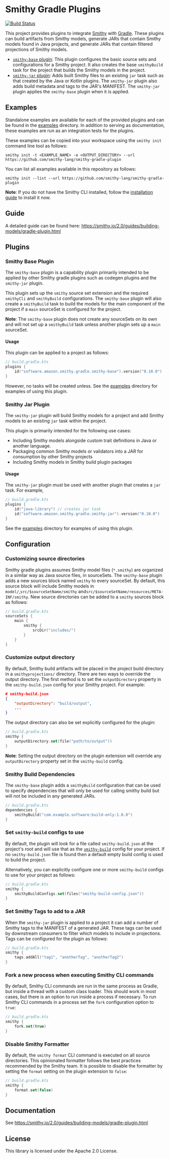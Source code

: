 # Smithy Gradle Plugins
[![Build Status](https://github.com/awslabs/smithy-gradle-plugin/workflows/ci/badge.svg)](https://github.com/awslabs/smithy-gradle-plugin/actions/workflows/ci.yml)

This project provides plugins to integrate [Smithy](https://smithy.io/) with [Gradle](https://gradle.org/). 
These plugins can build artifacts from Smithy models, generate JARs that contain Smithy models found in Java projects, 
and generate JARs that contain filtered projections of Smithy models.

- [`smithy-base` plugin](#smithy-base-plugin):  This plugin configures the basic source sets and configurations for a Smithy project. It also creates 
  the base `smithyBuild` task for the project that builds the Smithy models in the project.
- [`smithy-jar` plugin](#smithy-jar-plugin): Adds built Smithy files to an existing `jar` task such as that created by the Java or Kotlin plugins. 
  The `smithy-jar` plugin also adds build metadata and tags to the JAR's MANIFEST. The `smithy-jar` plugin applies the `smithy-base` plugin when it is applied.

## Examples
Standalone examples are available for each of the provided plugins and can be found in the [examples](./examples) 
directory. In addition to serving as documentation, these examples are run as an integration tests for the plugins.

These examples can be copied into your workspace using the `smithy init` command line tool as follows:

```console
smithy init -t <EXAMPLE_NAME> -o <OUTPUT_DIRECTORY> --url https://github.com/smithy-lang/smithy-gradle-plugin
```

You can list all examples available in this repository as follows: 
```consoles
smithy init --list --url https://github.com/smithy-lang/smithy-gradle-plugin
```

**Note**: If you do not have the Smithy CLI installed, follow the [installation guide](https://smithy.io/2.0/guides/smithy-cli/cli_installation.html) 
to install it now.

## Guide
A detailed guide can be found here: https://smithy.io/2.0/guides/building-models/gradle-plugin.html

## Plugins
### Smithy Base Plugin
The `smithy-base` plugin is a capability plugin primarily intended to be applied by other Smithy gradle plugins such as 
codegen plugins and the `smithy-jar` plugin.

This plugin sets up the `smithy` source set extension and the required `smithyCli` and 
`smithyBuild` configurations. The `smithy-base` plugin will also create a `smithyBuild` task 
to build the models for the main component of the project if a `main` sourceSet is configured 
for the project.

**Note**: The `smithy-base` plugin does not create any sourceSets on its own and will not set up
a `smithyBuild` task unless another plugin sets up a `main` sourceSet.


#### Usage
This plugin can be applied to a project as follows:
```kotlin 
// build.gradle.kts
plugins {
    id("software.amazon.smithy.gradle.smithy-base").version("0.10.0")
}
```
However, no tasks will be created unless.
See the [examples](./examples/base-plugin) directory for examples of using this plugin.

### Smithy Jar Plugin
The `smithy-jar` plugin will build Smithy models for a project and add Smithy models to an
existing `jar` task within the project. 

This plugin is primarily intended for the following use cases: 
- Including Smithy models alongside custom trait definitions in Java or another language.
- Packaging common Smithy models or validators into a JAR for consumption by other Smithy projects
- Including Smithy models in Smithy build plugin packages

#### Usage
The `smithy-jar` plugin must be used with another plugin that creates a `jar` task. For example, 

```kotlin 
// build.gradle.kts
plugins {
    id("java-library") // creates jar task
    id("software.amazon.smithy.gradle.smithy-jar").version("0.10.0")
}
```

See the [examples](./examples/jar-plugin) directory for examples of using this plugin.


## Configuration
### Customizing source directories  
Smithy gradle plugins assumes Smithy model files (`*.smithy`) are organized in a similar way as Java source files, in sourceSets.
The `smithy-base` plugin adds a new sources block named `smithy` to every sourceSet. By default, this source block will include 
Smithy models in `model/`,`src/$sourceSetName/smithy` and`src/$sourceSetName/resources/META-INF/smithy`. New source directories can 
be added to a `smithy` sources block as follows:

```kotlin
// build.gradle.kts
sourceSets {
    main {
        smithy {
            srcDir("includes/")
        }
    }
}
```

### Customize output directory
By default, Smithy build artifacts will be placed in the project build directory
in a `smithyprojections/` directory. There are two ways to override the output directory. 
The first method is to set the `outputDirectory` property in the `smithy-build.json` config 
for your Smithy project. For example:

```json 
# smithy-build.json
{
    "outputDirectory": "build/output",
    ...
} 
```

The output directory can also be set explicitly configured for the plugin: 
```kotlin
// build.gradle.kts
smithy {
    outputDirectory.set(file("path/to/output"))
}
```


**Note**: Setting the output directory on the plugin extension will override any 
`outputDirectory` property set in the `smithy-build` config.


### Smithy Build Dependencies
The `smithy-base` plugin adds a `smithyBuild` configuration that can be used to 
specify dependencies that will only be used for calling smithy build but will 
not be included in any generated JARs. 

```kotlin 
// build.gradle.kts
dependencies {
    smithyBuild("com.example.software:build-only:1.0.0")
}
```


### Set `smithy-build` configs to use
By default, the plugin will look for a file called `smithy-build.json` at the 
project's root and will use that as the [`smithy-build`](https://smithy.io/2.0/guides/building-models/build-config.html)
config for your project. If no `smithy-build.json` file is found then a default 
empty build config is used to build the project.

Alternatively, you can explicitly configure one or more `smithy-build` configs to use 
for your project as follows:

```kotlin
// build.gradle.kts
smithy { 
    smithyBuildConfigs.set(files("smithy-build-config.json"))
}
```

### Set Smithy Tags to add to a JAR
When the `smithy-jar` plugin is applied to a project it can add a number of Smithy 
tags to the MANIFEST of a generated JAR. These tags can be used by downstream consumers
to filter which models to include in projections. Tags can be configured for the plugin 
as follows: 

```kotlin 
// build.gradle.kts 
smithy {
    tags.addAll("tag1", "anotherTag", "anotherTag2")
}
```

### Fork a new process when executing Smithy CLI commands
By default, Smithy CLI commands are run in the same process as Gradle, but inside a thread with a custom class loader. 
This should work in most cases, but there is an option to run inside a process if necessary. To run Smithy CLI commands
in a process set the `fork` configuration option to `true`: 

```kotlin 
// build.gradle.kts
smithy {
    fork.set(true)
}
```


### Disable Smithy Formatter
By default, the `smithy format` CLI command is executed on all source directories. 
This opinionated formatter follows the best practices recommended by the Smithy team. 
It is possible to disable the formatter by setting the `format` setting on the plugin 
extension to `false`: 

```kotlin
// build.gradle.kts 
smithy {
    format.set(false)
}
```

## Documentation

See https://smithy.io/2.0/guides/building-models/gradle-plugin.html


## License

This library is licensed under the Apache 2.0 License. 
